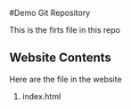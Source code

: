 #Demo Git Repository

This is the firts file in this repo

## Website Contents

Here are the file in the website

1. index.html

